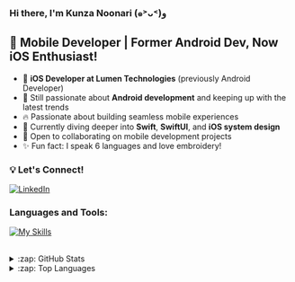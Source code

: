 ### Hi there, I'm Kunza Noonari (๑˃ᴗ˂)ﻭ

## 🚀 Mobile Developer | Former Android Dev, Now iOS Enthusiast!  

- 📱 **iOS Developer at Lumen Technologies** (previously Android Developer)
- 💙 Still passionate about **Android development** and keeping up with the latest trends
- 🔥 Passionate about building seamless mobile experiences
- 🌱 Currently diving deeper into **Swift**, **SwiftUI**, and **iOS system design**
- 🤝 Open to collaborating on mobile development projects
- ✨ Fun fact: I speak 6 languages and love embroidery! 

### 💡 Let's Connect!
[![LinkedIn](https://img.shields.io/badge/LinkedIn-Kunza-blue?style=flat-square&logo=linkedin)](https://www.linkedin.com/in/kunza-future-software-engr/)



### Languages and Tools:

[![My Skills](https://skillicons.dev/icons?i=swift,kotlin,java,jenkins,js,dart,gradle,github,selenium,flutter,react,figma,androidstudio,vscode,idea)](https://skillicons.dev)
<br />
<br />

<details>
  <summary>:zap: GitHub Stats</summary>
  
  <img align="left" alt="kunza-n's GitHub Stats" src="https://github-readme-stats.vercel.app/api?username=kunza-n&theme=radical&show_icons=true" />
</details>
  
  <details>
<summary>:zap: Top Languages</summary>

  <img align="left" alt="kunza-n's Top Languages" src="https://github-readme-stats.vercel.app/api/top-langs/?username=kunza-n&theme=radical" />
</details>


[linkedin]: https://www.linkedin.com/in/kunza-future-software-engr/
